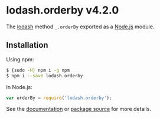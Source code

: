 # lodash.orderby v4.2.0

The [lodash](https://lodash.com/) method `_.orderBy` exported as a [Node.js](https://nodejs.org/) module.

## Installation

Using npm:
```bash
$ {sudo -H} npm i -g npm
$ npm i --save lodash.orderby
```

In Node.js:
```js
var orderBy = require('lodash.orderby');
```

See the [documentation](https://lodash.com/docs#orderBy) or [package source](https://github.com/lodash/lodash/blob/4.2.0-npm-packages/lodash.orderby) for more details.
